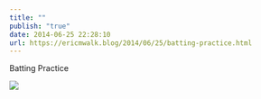 ```yaml
---
title: ""
publish: "true"
date: 2014-06-25 22:28:10
url: https://ericmwalk.blog/2014/06/25/batting-practice.html
---
```


Batting Practice

![](https://ericmwalk.blog/uploads/2022/1e39c6d921.jpg)